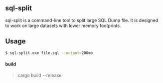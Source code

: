 sql-split
------------
sql-split is a command-line tool to split large SQL Dump file. It is designed to work on large datasets with lower memory footprints.

Usage 
----------

```bash
$ sql-split.exe file.sql --output=200mb
```

#### build
> cargo build --release
